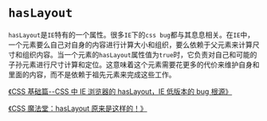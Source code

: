 # `hasLayout`

`hasLayout`是`IE`特有的一个属性。很多`IE`下的`css bug`都与其息息相关。在`IE`中，一个元素要么自己对自身的内容进行计算大小和组织，要么依赖于父元素来计算尺寸和组织内容。当一个元素的`hasLayout`属性值为`true`时，它负责对自己和可能的子孙元素进行尺寸计算和定位。这意味着这个元素需要花更多的代价来维护自身和里面的内容，而不是依赖于祖先元素来完成这些工作。

[《CSS 基础篇--CSS 中 IE 浏览器的 hasLayout，IE 低版本的 bug 根源》](https://segmentfault.com/a/1190000010883974)

[《CSS 魔法堂：hasLayout 原来是这样的！》](https://segmentfault.com/a/1190000004632071)
